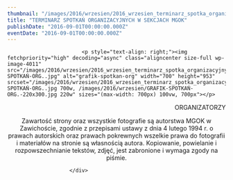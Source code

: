 ```yaml
---
thumbnail: "/images/2016/wrzesien/2016_wrzesien_terminarz_spotka_organizacyjnych_w_sekcjach_mgok_2016_09_terminarz_spotka_organizacyjnych_w_sekcjach_mgok_GRAFIK-SPOTKAŃ-ORG..jpg"
title: "TERMINARZ SPOTKAŃ ORGANIZACYJNYCH W SEKCJACH MGOK"
publishDate: "2016-09-01T00:00:00.000Z"
eventDate: "2016-09-01T00:00:00.000Z"
---
```


<div class="entry-content">
							
							<p style="text-align: right;"><img fetchpriority="high" decoding="async" class="aligncenter size-full wp-image-4011" src="/images/2016/wrzesien/2016_wrzesien_terminarz_spotka_organizacyjnych_w_sekcjach_mgok_2016_09_terminarz_spotka_organizacyjnych_w_sekcjach_mgok_GRAFIK-SPOTKAŃ-ORG..jpg" alt="grafik-spotkan-org" width="700" height="953" srcset="/images/2016/wrzesien/2016_wrzesien_terminarz_spotka_organizacyjnych_w_sekcjach_mgok_2016_09_terminarz_spotka_organizacyjnych_w_sekcjach_mgok_GRAFIK-SPOTKAŃ-ORG..jpg 700w, /images/2016/wrzesien/GRAFIK-SPOTKAŃ-ORG.-220x300.jpg 220w" sizes="(max-width: 700px) 100vw, 700px"></p>
<p style="text-align: right;">ORGANIZATORZY</p>
<p style="text-align: center;">Zawartość strony oraz wszystkie fotografie są autorstwa MGOK w Zawichoście, zgodnie z przepisami ustawy z dnia 4 lutego 1994 r. o prawach autorskich oraz prawach pokrewnych wszelkie prawa do fotografii i materiałów na stronie są własnością autora. Kopiowanie, powielanie i rozpowszechnianie tekstów, zdjęć, jest zabronione i wymaga zgody na piśmie.</p>
						
						</div>
